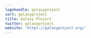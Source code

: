 ```yaml
---
logohandle: galaxyproject
sort: galaxyproject
title: Galaxy Project
twitter: galaxyproject
website: 'https://galaxyproject.org/'
---
```

